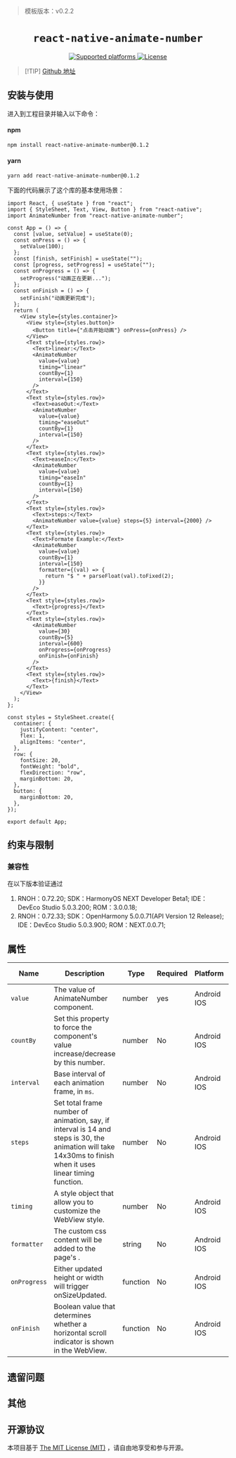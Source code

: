 > 模板版本：v0.2.2

<p align="center">
  <h1 align="center"> <code>react-native-animate-number</code> </h1>
</p>
<p align="center">
        <a href="https://github.com/wkh237/react-native-animate-number">
        <img src="https://img.shields.io/badge/platforms-android%20|%20ios%20|%20web%20|%20harmony%20-lightgrey.svg" alt="Supported platforms" />
    </a>
    <a href="https://www.mit-license.org/">
        <img src="https://img.shields.io/badge/license-MIT-green.svg" alt="License" />
    </a>
</p>



> [!TIP] [Github 地址](https://github.com/wkh237/react-native-animate-number)

## 安装与使用

进入到工程目录并输入以下命令：

<!-- tabs:start -->

#### **npm**

```bash
npm install react-native-animate-number@0.1.2
```

#### **yarn**

```bash
yarn add react-native-animate-number@0.1.2
```

<!-- tabs:end -->

下面的代码展示了这个库的基本使用场景：

```tsx
import React, { useState } from "react";
import { StyleSheet, Text, View, Button } from "react-native";
import AnimateNumber from "react-native-animate-number";

const App = () => {
  const [value, setValue] = useState(0);
  const onPress = () => {
    setValue(100);
  };
  const [finish, setFinish] = useState("");
  const [progress, setProgress] = useState("");
  const onProgress = () => {
    setProgress("动画正在更新...");
  };
  const onFinish = () => {
    setFinish("动画更新完成");
  };
  return (
    <View style={styles.container}>
      <View style={styles.button}>
        <Button title={"点击开始动画"} onPress={onPress} />
      </View>
      <Text style={styles.row}>
        <Text>linear:</Text>
        <AnimateNumber
          value={value}
          timing="linear"
          countBy={1}
          interval={150}
        />
      </Text>
      <Text style={styles.row}>
        <Text>easeOut:</Text>
        <AnimateNumber
          value={value}
          timing="easeOut"
          countBy={1}
          interval={150}
        />
      </Text>
      <Text style={styles.row}>
        <Text>easeIn:</Text>
        <AnimateNumber
          value={value}
          timing="easeIn"
          countBy={1}
          interval={150}
        />
      </Text>
      <Text style={styles.row}>
        <Text>steps:</Text>
        <AnimateNumber value={value} steps={5} interval={2000} />
      </Text>
      <Text style={styles.row}>
        <Text>Formate Example:</Text>
        <AnimateNumber
          value={value}
          countBy={1}
          interval={150}
          formatter={(val) => {
            return "$ " + parseFloat(val).toFixed(2);
          }}
        />
      </Text>
      <Text style={styles.row}>
        <Text>{progress}</Text>
      </Text>
      <Text style={styles.row}>
        <AnimateNumber
          value={30}
          countBy={5}
          interval={600}
          onProgress={onProgress}
          onFinish={onFinish}
        />
      </Text>
      <Text style={styles.row}>
        <Text>{finish}</Text>
      </Text>
    </View>
  );
};

const styles = StyleSheet.create({
  container: {
    justifyContent: "center",
    flex: 1,
    alignItems: "center",
  },
  row: {
    fontSize: 20,
    fontWeight: "bold",
    flexDirection: "row",
    marginBottom: 20,
  },
  button: {
    marginBottom: 20,
  },
});

export default App;
```

## 约束与限制

### 兼容性

在以下版本验证通过

1. RNOH：0.72.20; SDK：HarmonyOS NEXT Developer Beta1; IDE：DevEco Studio 5.0.3.200; ROM：3.0.0.18;
2. RNOH：0.72.33; SDK：OpenHarmony 5.0.0.71(API Version 12 Release); IDE：DevEco Studio 5.0.3.900; ROM：NEXT.0.0.71;

## 属性

| Name         | Description                                                                                                                                                 | Type     | Required | Platform    | HarmonyOS Support |
| ------------ | ----------------------------------------------------------------------------------------------------------------------------------------------------------- | -------- | -------- | ----------- | ----------------- |
| `value`      | The value of AnimateNumber component.                                                                                                                       | number   | yes      | Android IOS | YES               |
| `countBy`    | Set this property to force the component's value increase/decrease by this number.                                                                          | number   | No       | Android IOS | YES               |
| `interval`   | Base interval of each animation frame, in `ms`.                                                                                                             | number   | No       | Android IOS | YES               |
| `steps`      | Set total frame number of animation, say, if interval is 14 and steps is 30, the animation will take 14x30ms to finish when it uses linear timing function. | number   | No       | Android IOS | YES               |
| `timing`     | A style object that allow you to customize the WebView style.                                                                                               | number   | No       | Android IOS | YES               |
| `formatter`  | The custom css content will be added to the page's <head>.                                                                                                  | string   | No       | Android IOS | YES               |
| `onProgress` | Either updated height or width will trigger onSizeUpdated.                                                                                                  | function | No       | Android IOS | YES               |
| `onFinish`   | Boolean value that determines whether a horizontal scroll indicator is shown in the WebView.                                                                | function | No       | Android IOS | YES               |

## 遗留问题

## 其他

## 开源协议

本项目基于 [The MIT License (MIT)](https://www.mit-license.org/) ，请自由地享受和参与开源。
